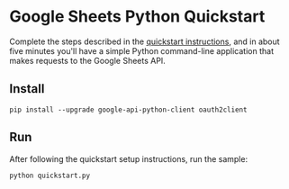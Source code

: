 # Google Sheets Python Quickstart

Complete the steps described in the [quickstart instructions](
https://developers.google.com/sheets/api/quickstart/python), and in about five
minutes you'll have a simple Python command-line application that makes
requests to the Google Sheets API.

## Install

```
pip install --upgrade google-api-python-client oauth2client
```


## Run

After following the quickstart setup instructions, run the sample:

```
python quickstart.py
```
